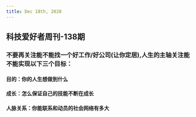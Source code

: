 ```yaml
---
title: Dec 18th, 2020
---
```


## 科技爱好者周刊-138期
### 不要再关注能不能找一个好工作/好公司(让你定居),人生的主轴关注能不能实现以下三个目标：
#### 目的：你的人生想做到什么
#### 成长：怎么保证自己的技能不断在成长
#### 人脉关系：你能联系和动员的社会网络有多大
